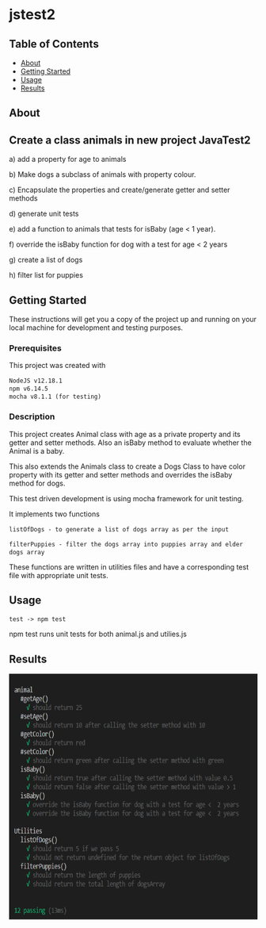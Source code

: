 # jstest2

## Table of Contents

- [About](#about)
- [Getting Started](#getting_started)
- [Usage](#usage)
- [Results](#results)

## About <a name = "about"></a>

## Create a class animals in new project JavaTest2

a) add a property for age to animals

b) Make dogs a subclass of animals with property colour.

c) Encapsulate the properties and create/generate getter and setter methods

d) generate unit tests

e) add a function to animals that tests for isBaby (age <  1 year).  

f) override the isBaby function for dog with a test for age <  2 years

g) create a list of dogs

h) filter list for puppies

## Getting Started <a name = "getting_started"></a>

These instructions will get you a copy of the project up and running on your local machine for development and testing purposes. 

### Prerequisites

This project was created with 

```
NodeJS v12.18.1
npm v6.14.5
mocha v8.1.1 (for testing)
```

### Description

This project creates Animal class with age as a private property and its getter and setter methods. Also an isBaby method to evaluate whether the Animal is a baby.

This also extends the Animals class to create a Dogs Class to have color property with its getter and setter methods and overrides the isBaby method for dogs.

This test driven development is using mocha framework for unit testing.

It implements two functions 

```
listOfDogs - to generate a list of dogs array as per the input 
```

```
filterPuppies - filter the dogs array into puppies array and elder dogs array
```

These functions are written in utilities files and have a corresponding test file with appropriate unit tests. 

## Usage <a name = "usage"></a>

```
test -> npm test
```

npm test runs unit tests for both animal.js and utilies.js

## Results <a name = "results"></a>

<p align="center">
  <a href="" rel="noopener">
 <img width=600px height=500px src="testResults.png" alt="Test Results"></a>
</p>
